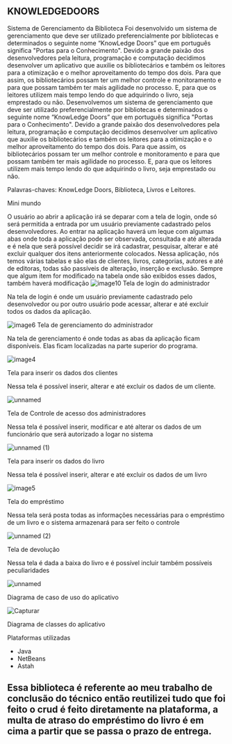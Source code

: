
## KNOWLEDGEDOORS
Sistema de Gerenciamento da Biblioteca
Foi desenvolvido um sistema de gerenciamento que deve ser utilizado preferencialmente por bibliotecas e determinados o seguinte nome “KnowLedge Doors” que em português
significa "Portas para o Conhecimento". Devido a grande paixão dos desenvolvedores pela leitura, programação e computação decidimos desenvolver um aplicativo que auxilie os bibliotecários e também os leitores para a otimização e o melhor aproveitamento do tempo dos dois. Para que assim, os bibliotecários possam ter um melhor controle e monitoramento e para que possam também ter mais agilidade no processo. E, para que os leitores utilizem mais tempo lendo do que adquirindo o livro, seja emprestado ou não.
Desenvolvemos um sistema de gerenciamento que deve ser utilizado preferencialmente por bibliotecas e determinados o seguinte nome “KnowLedge Doors” que em português significa "Portas para o Conhecimento". Devido a grande paixão dos desenvolvedores pela leitura, programação e computação decidimos desenvolver um aplicativo que auxilie os bibliotecários e também os leitores para a otimização e o melhor aproveitamento do tempo dos dois. Para que assim, os bibliotecários possam ter um melhor controle e monitoramento e para que possam também ter mais agilidade no processo. E, para que os leitores utilizem mais tempo lendo do que adquirindo o livro, seja emprestado ou não. 

Palavras-chaves: KnowLedge Doors, Biblioteca, Livros e Leitores.

Mini mundo

   O usuário ao abrir a aplicação irá se deparar com a tela de login, onde só será permitida a entrada por um usuário previamente cadastrado pelos desenvolvedores. Ao entrar na aplicação haverá um leque com algumas abas onde toda a aplicação pode ser observada, consultada e até alterada e é nela que será possível decidir se irá cadastrar, pesquisar, alterar e até excluir qualquer dos itens anteriormente colocados. Nessa aplicação, nós temos várias tabelas e são elas de clientes, livros, categorias, autores e até de editoras, todas são passíveis de alteração, inserção e exclusão. Sempre que algum item for modificado na tabela onde são exibidos esses dados, também haverá modificação
![image10](https://user-images.githubusercontent.com/68935244/125812848-18cec9ea-8ab8-419f-b61e-e2b1810f1872.png)
Tela de login do administrador

Na tela de login é onde um usuário previamente cadastrado pelo desenvolvedor ou por outro usuário pode acessar, alterar e até excluir todos os dados da aplicação.

![image6](https://user-images.githubusercontent.com/68935244/125813588-41cec2f3-d0a8-4327-b308-31098fa4e8a7.jpg)
Tela de gerenciamento do administrador

Na tela de gerenciamento é onde todas as abas da aplicação ficam disponíveis. Elas ficam localizadas na parte superior do programa.

![image4](https://user-images.githubusercontent.com/68935244/125813875-8ffb1394-9070-4d82-a9ac-d8f904c0dcbf.jpg)

Tela para inserir os dados dos clientes

Nessa tela é possível inserir, alterar e até excluir os dados de um cliente.

![unnamed](https://user-images.githubusercontent.com/68935244/125814072-289b40be-d9f2-47ed-a60e-057a2e3c58b6.jpg)

Tela de Controle de acesso dos administradores

Nessa tela é possível inserir, modificar e até alterar os dados de um funcionário que será autorizado a logar no sistema

![unnamed (1)](https://user-images.githubusercontent.com/68935244/125814281-f722675f-9b84-4706-aeec-2239a99b07e7.jpg)

Tela para inserir os dados do livro

Nessa tela é possível inserir, alterar e até excluir os dados de um livro

![image5](https://user-images.githubusercontent.com/68935244/125814443-ebf1b3df-4da3-4ab0-abe7-40134b65556a.jpg)

Tela do empréstimo

Nessa tela será posta todas as informações necessárias para o empréstimo de um livro e o sistema armazenará para ser feito o controle

![unnamed (2)](https://user-images.githubusercontent.com/68935244/125814598-3964fa73-e6f0-41bf-9ef7-10e4e75be63a.jpg)

Tela de devolução

Nessa tela é dada a baixa do livro e é possível incluir também possíveis peculiaridades


![unnamed](https://user-images.githubusercontent.com/68935244/125814797-5bb04c72-e27c-463f-a364-963e28744c2d.png)

Diagrama de caso de uso do aplicativo

![Capturar](https://user-images.githubusercontent.com/68935244/125815182-190f22af-92af-48a9-a492-228fee5f7e49.PNG)

 Diagrama de classes do aplicativo



Plataformas utilizadas

<ul>
   <li>Java</li>
   
   <li>NetBeans</li>
   
   <li>Astah</li>
</ul>


## Essa biblioteca é referente ao meu trabalho de conclusão do técnico então reutilizei tudo que foi feito o crud é feito diretamente na plataforma, a multa de atraso do empréstimo do livro é em cima a partir que se passa o prazo de entrega.
